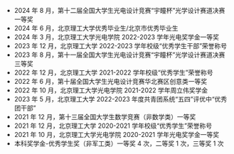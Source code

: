 - 2024 年 8 月，第十二届全国大学生光电设计竞赛“宇瞳杯”光学设计赛道决赛一等奖
- 2024 年 6 月，北京理工大学优秀毕业生/北京市优秀毕业生
- 2024 年 3 月，北京理工大学光电学院 2022-2023 学年光电奖学金一等奖
- 2023 年 12 月，北京理工大学 2022-2023 学年校级“优秀学生干部”荣誉称号
- 2023 年 8 月，第十一届全国大学生光电设计竞赛“宇瞳杯”光学设计赛道决赛三等奖
- 2022 年 12 月，北京理工大学 2021-2022 学年校级“优秀学生”荣誉称号
- 2022 年 6 月，第十届全国大学生光电设计竞赛华北赛区创意类一等奖
- 2022 年 10 月，北京理工大学光电学院 2021-2022 学年周立伟奖学金
- 2023 年 5 月，北京理工大学 2022-2023 年度共青团系统“五四”评优中“优秀团干部”
- 2021 年 12 月，第十三届全国大学生数学竞赛（非数学类）一等奖
- 2021 年 12 月，北京理工大学 2020-2021 学年校级“优秀学生”荣誉称号
- 2021 年 10 月，北京理工大学光电学院 2020-2021 学年光电奖学金一等奖
- 本科奖学金-优秀学生奖（非军工类）一等奖 4 次，二等奖 1 次，三等奖 1 次